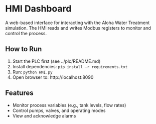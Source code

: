 # HMI Dashboard

A web-based interface for interacting with the Aloha Water Treatment simulation. The HMI reads and writes Modbus registers to monitor and control the process.

## How to Run

1. Start the PLC first (see ../plc/README.md)
2. Install dependencies: `pip install -r requirements.txt`
3. Run: `python HMI.py`
4. Open browser to: http://localhost:8090

## Features

- Monitor process variables (e.g., tank levels, flow rates)
- Control pumps, valves, and operating modes
- View and acknowledge alarms
